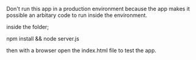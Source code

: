 Don't run this app in a production environment because the app makes it possible an arbitary code to run inside the environment.

inside the folder;

npm install && node server.js

then with a browser open the index.html file to test the app.
